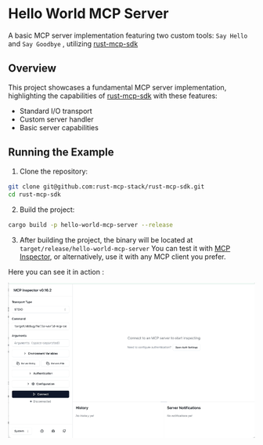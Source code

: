 # Hello World MCP Server

A basic MCP server implementation featuring two custom tools: `Say Hello` and `Say Goodbye` , utilizing [rust-mcp-sdk](https://github.com/rust-mcp-stack/rust-mcp-sdk)

## Overview

This project showcases a fundamental MCP server implementation, highlighting the capabilities of [rust-mcp-sdk](https://github.com/rust-mcp-stack/rust-mcp-sdk) with these features:

- Standard I/O transport
- Custom server handler
- Basic server capabilities

## Running the Example

1. Clone the repository:

```bash
git clone git@github.com:rust-mcp-stack/rust-mcp-sdk.git
cd rust-mcp-sdk
```

2. Build the project:

```bash
cargo build -p hello-world-mcp-server --release
```

3.  After building the project, the binary will be located at `target/release/hello-world-mcp-server`
    You can test it with [MCP Inspector](https://modelcontextprotocol.io/docs/tools/inspector), or alternatively, use it with any MCP client you prefer.

Here you can see it in action :

![hello-world-mcp-server](../../assets/examples/hello-world-mcp-server.gif)
